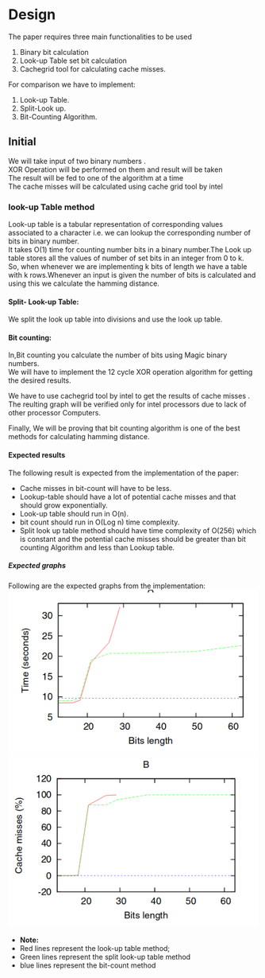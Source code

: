 # Design

The paper requires three main functionalities to be used<br />
1. Binary bit calculation <br />
2. Look-up Table set bit calculation <br />
3. Cachegrid tool for calculating cache misses. <br />

For comparison we have to implement: 
1. Look-up Table. <br />
2. Split-Look up. <br />
3. Bit-Counting Algorithm. <br />


## Initial
We will take input of two binary numbers .<br/>
XOR Operation will be performed on them and result will be taken<br/>
The result will be fed to one of the algorithm at a time<br/>
The cache misses will be calculated using cache grid tool by intel<br/>



### look-up Table method
Look-up table is a tabular representation of corresponding values associated to a character i.e. we can lookup the corresponding number of bits in binary number. <br />
It takes  O(1) time for counting number bits in a binary number.The Look up table stores all the values of number of set bits in an integer from 0 to k. <br />
So, when whenever we are implementing k bits of length we have a table with k rows.Whenever an input is given the number of bits is calculated and using this we calculate the hamming distance. <br />

#### Split- Look-up Table:
We split the look up table into divisions and use the look up table.

#### Bit counting: 
In,Bit counting you calculate the number of bits using Magic binary numbers. <br/>
We will have to implement the 12 cycle XOR operation algorithm for getting the desired results.

We have to use cachegrid tool by intel to get the results of cache misses . <br />
The reulting graph will be verified only for intel processors due to lack of other processor Computers. <br />

Finally, We will be proving that bit counting algorithm is one of the best methods for calculating hamming distance.

#### Expected results
The following result is expected from the implementation of the paper:<br/>
* Cache misses in bit-count will have to be less.
* Lookup-table should have a lot of potential cache misses and that should grow exponentially.
* Look-up table should run in O(n).
* bit count should run in O(Log n) time complexity.
* Split look up table method should have time complexity of O(256) which is constant and the potential cache misses should be greater than bit counting Algorithm and less than Lookup table.

##### Expected graphs

Following are the expected graphs from the implementation:<br/>
![Image 1](images/img1.png?raw=true "Time vs Bit-length")
![Image 2](images/img2.png?raw=true "Cache-miss vs Bit-length")
* **Note:**
* Red lines represent the look-up table method; 
* Green lines represent the split look-up table method 
* blue lines represent the bit-count method